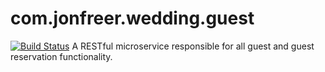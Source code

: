 # com.jonfreer.wedding.guest
[![Build Status](https://travis-ci.org/freerjm/com.jonfreer.wedding.guest.svg?branch=master)](https://travis-ci.org/freerjm/com.jonfreer.wedding.guest)
A RESTful microservice responsible for all guest and guest reservation functionality.
